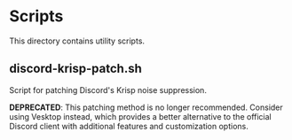 # Scripts

This directory contains utility scripts.

## discord-krisp-patch.sh

Script for patching Discord's Krisp noise suppression.

**DEPRECATED**: This patching method is no longer recommended. Consider using Vesktop instead, which provides a better alternative to the official Discord client with additional features and customization options.